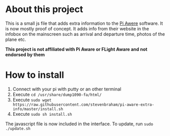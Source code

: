 # About this project #
This is a small js file that adds extra information to the [Pi Awere](https://nl.flightaware.com/adsb/piaware/) software. It is now mostly proof of concept. It adds info from their website in the infobox on the mainscreen such as arrival and departure time, photos of the plane etc.

**This project is not affiliated with Pi Aware or FLight Aware and not endorsed by them**

# How to install #
1. Connect with your pi with putty or an other terminal
2. Execute `cd /usr/share/dump1090-fa/html/`
3. Execute `sudo wget https://raw.githubusercontent.com/stevenbraham/pi-aware-extra-info/master/install.sh`
4. Execute `sudo sh install.sh`

The javascript file is now included in the interface. To update, run `sudo ./update.sh`